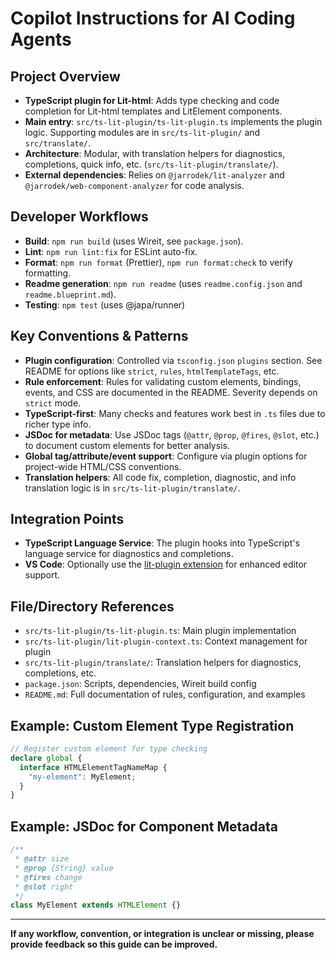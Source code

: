 # Copilot Instructions for AI Coding Agents

## Project Overview
- **TypeScript plugin for Lit-html**: Adds type checking and code completion for Lit-html templates and LitElement components.
- **Main entry**: `src/ts-lit-plugin/ts-lit-plugin.ts` implements the plugin logic. Supporting modules are in `src/ts-lit-plugin/` and `src/translate/`.
- **Architecture**: Modular, with translation helpers for diagnostics, completions, quick info, etc. (`src/ts-lit-plugin/translate/`).
- **External dependencies**: Relies on `@jarrodek/lit-analyzer` and `@jarrodek/web-component-analyzer` for code analysis.

## Developer Workflows
- **Build**: `npm run build` (uses Wireit, see `package.json`).
- **Lint**: `npm run lint:fix` for ESLint auto-fix.
- **Format**: `npm run format` (Prettier), `npm run format:check` to verify formatting.
- **Readme generation**: `npm run readme` (uses `readme.config.json` and `readme.blueprint.md`).
- **Testing**: `npm test` (uses @japa/runner)

## Key Conventions & Patterns
- **Plugin configuration**: Controlled via `tsconfig.json` `plugins` section. See README for options like `strict`, `rules`, `htmlTemplateTags`, etc.
- **Rule enforcement**: Rules for validating custom elements, bindings, events, and CSS are documented in the README. Severity depends on `strict` mode.
- **TypeScript-first**: Many checks and features work best in `.ts` files due to richer type info.
- **JSDoc for metadata**: Use JSDoc tags (`@attr`, `@prop`, `@fires`, `@slot`, etc.) to document custom elements for better analysis.
- **Global tag/attribute/event support**: Configure via plugin options for project-wide HTML/CSS conventions.
- **Translation helpers**: All code fix, completion, diagnostic, and info translation logic is in `src/ts-lit-plugin/translate/`.

## Integration Points
- **TypeScript Language Service**: The plugin hooks into TypeScript's language service for diagnostics and completions.
- **VS Code**: Optionally use the [lit-plugin extension](https://marketplace.visualstudio.com/items?itemName=runem.lit-plugin-maintained) for enhanced editor support.

## File/Directory References
- `src/ts-lit-plugin/ts-lit-plugin.ts`: Main plugin implementation
- `src/ts-lit-plugin/lit-plugin-context.ts`: Context management for plugin
- `src/ts-lit-plugin/translate/`: Translation helpers for diagnostics, completions, etc.
- `package.json`: Scripts, dependencies, Wireit build config
- `README.md`: Full documentation of rules, configuration, and examples

## Example: Custom Element Type Registration
```typescript
// Register custom element for type checking
declare global {
  interface HTMLElementTagNameMap {
    "my-element": MyElement;
  }
}
```

## Example: JSDoc for Component Metadata
```typescript
/**
 * @attr size
 * @prop {String} value
 * @fires change
 * @slot right
 */
class MyElement extends HTMLElement {}
```

---

**If any workflow, convention, or integration is unclear or missing, please provide feedback so this guide can be improved.**
